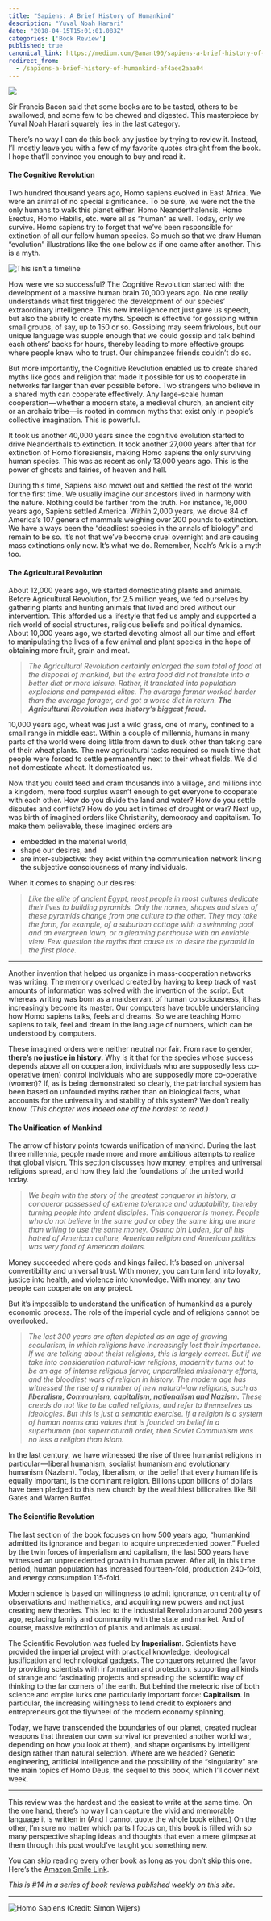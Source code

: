 ```yaml
---
title: "Sapiens: A Brief History of Humankind"
description: "Yuval Noah Harari"
date: "2018-04-15T15:01:01.083Z"
categories: ['Book Review']
published: true
canonical_link: https://medium.com/@anant90/sapiens-a-brief-history-of-humankind-af4aee2aaa04
redirect_from:
  - /sapiens-a-brief-history-of-humankind-af4aee2aaa04
---
```


![](./asset-1.jpeg)

Sir Francis Bacon said that some books are to be tasted, others to be swallowed, and some few to be chewed and digested. This masterpiece by Yuval Noah Harari squarely lies in the last category.

There’s no way I can do this book any justice by trying to review it. Instead, I’ll mostly leave you with a few of my favorite quotes straight from the book. I hope that’ll convince you enough to buy and read it.

#### The Cognitive Revolution

Two hundred thousand years ago, Homo sapiens evolved in East Africa. We were an animal of no special significance. To be sure, we were not the the only humans to walk this planet either. Homo Neanderthalensis, Homo Erectus, Homo Habilis, etc. were all as “human” as well. Today, only we survive. Homo sapiens try to forget that we’ve been responsible for extinction of all our fellow human species. So much so that we draw Human “evolution” illustrations like the one below as if one came after another. This is a myth.

![This isn’t a timeline](./asset-2.jpeg)

How were we so successful? The Cognitive Revolution started with the development of a massive human brain 70,000 years ago. No one really understands what first triggered the development of our species’ extraordinary intelligence. This new intelligence not just gave us speech, but also the ability to create myths. Speech is effective for gossiping within small groups, of say, up to 150 or so. Gossiping may seem frivolous, but our unique language was supple enough that we could gossip and talk behind each others’ backs for hours, thereby leading to more effective groups where people knew who to trust. Our chimpanzee friends couldn’t do so.

But more importantly, the Cognitive Revolution enabled us to create shared myths like gods and religion that made it possible for us to cooperate in networks far larger than ever possible before. Two strangers who believe in a shared myth can cooperate effectively. Any large-scale human cooperation — whether a modern state, a medieval church, an ancient city or an archaic tribe — is rooted in common myths that exist only in people’s collective imagination. This is powerful.

It took us another 40,000 years since the cognitive evolution started to drive Neanderthals to extinction. It took another 27,000 years after that for extinction of Homo floresiensis, making Homo sapiens the only surviving human species. This was as recent as only 13,000 years ago. This is the power of ghosts and fairies, of heaven and hell.

During this time, Sapiens also moved out and settled the rest of the world for the first time. We usually imagine our ancestors lived in harmony with the nature. Nothing could be farther from the truth. For instance, 16,000 years ago, Sapiens settled America. Within 2,000 years, we drove 84 of America’s 107 genera of mammals weighing over 200 pounds to extinction. We have always been the “deadliest species in the annals of biology” and remain to be so. It’s not that we’ve become cruel overnight and are causing mass extinctions only now. It’s what we do. Remember, Noah’s Ark is a myth too.

#### The Agricultural Revolution

About 12,000 years ago, we started domesticating plants and animals. Before Agricultural Revolution, for 2.5 million years, we fed ourselves by gathering plants and hunting animals that lived and bred without our intervention. This afforded us a lifestyle that fed us amply and supported a rich world of social structures, religious beliefs and political dynamics. About 10,000 years ago, we started devoting almost all our time and effort to manipulating the lives of a few animal and plant species in the hope of obtaining more fruit, grain and meat.

> _The Agricultural Revolution certainly enlarged the sum total of food at the disposal of mankind, but the extra food did not translate into a better diet or more leisure. Rather, it translated into population explosions and pampered elites. The average farmer worked harder than the average forager, and got a worse diet in return._ **_The Agricultural Revolution was history’s biggest fraud._**

10,000 years ago, wheat was just a wild grass, one of many, confined to a small range in middle east. Within a couple of millennia, humans in many parts of the world were doing little from dawn to dusk other than taking care of their wheat plants. The new agricultural tasks required so much time that people were forced to settle permanently next to their wheat fields. We did not domesticate wheat. It domesticated us.

Now that you could feed and cram thousands into a village, and millions into a kingdom, mere food surplus wasn’t enough to get everyone to cooperate with each other. How do you divide the land and water? How do you settle disputes and conflicts? How do you act in times of drought or war? Next up, was birth of imagined orders like Christianity, democracy and capitalism. To make them believable, these imagined orders are

-   embedded in the material world,
-   shape our desires, and
-   are inter-subjective: they exist within the communication network linking the subjective consciousness of many individuals.

When it comes to shaping our desires:

> _Like the elite of ancient Egypt, most people in most cultures dedicate their lives to building pyramids. Only the names, shapes and sizes of these pyramids change from one culture to the other. They may take the form, for example, of a suburban cottage with a swimming pool and an evergreen lawn, or a gleaming penthouse with an enviable view. Few question the myths that cause us to desire the pyramid in the first place._

---

Another invention that helped us organize in mass-cooperation networks was writing. The memory overload created by having to keep track of vast amounts of information was solved with the invention of the script. But whereas writing was born as a maidservant of human consciousness, it has increasingly become its master. Our computers have trouble understanding how Homo sapiens talks, feels and dreams. So we are teaching Homo sapiens to talk, feel and dream in the language of numbers, which can be understood by computers.

These imagined orders were neither neutral nor fair. From race to gender, **there’s no justice in history.** Why is it that for the species whose success depends above all on cooperation, individuals who are supposedly less co-operative (men) control individuals who are supposedly more co-operative (women)? If, as is being demonstrated so clearly, the patriarchal system has been based on unfounded myths rather than on biological facts, what accounts for the universality and stability of this system? We don’t really know. _(This chapter was indeed one of the hardest to read.)_

#### The Unification of Mankind

The arrow of history points towards unification of mankind. During the last three millennia, people made more and more ambitious attempts to realize that global vision. This section discusses how money, empires and universal religions spread, and how they laid the foundations of the united world today.

> _We begin with the story of the greatest conqueror in history, a conqueror possessed of extreme tolerance and adaptability, thereby turning people into ardent disciples. This conqueror is money. People who do not believe in the same god or obey the same king are more than willing to use the same money. Osama bin Laden, for all his hatred of American culture, American religion and American politics was very fond of American dollars._

Money succeeded where gods and kings failed. It’s based on universal convertibility and universal trust. With money, you can turn land into loyalty, justice into health, and violence into knowledge. With money, any two people can cooperate on any project.

But it’s impossible to understand the unification of humankind as a purely economic process. The role of the imperial cycle and of religions cannot be overlooked.

> _The last 300 years are often depicted as an age of growing secularism, in which religions have increasingly lost their importance. If we are talking about theist religions, this is largely correct. But if we take into consideration natural-law religions, modernity turns out to be an age of intense religious fervor, unparalleled missionary efforts, and the bloodiest wars of religion in history. The modern age has witnessed the rise of a number of new natural-law religions, such as_ **_liberalism, Communism, capitalism, nationalism and Nazism._** _These creeds do not like to be called religions, and refer to themselves as ideologies. But this is just a semantic exercise. If a religion is a system of human norms and values that is founded on belief in a superhuman (not supernatural) order, then Soviet Communism was no less a religion than Islam._

In the last century, we have witnessed the rise of three humanist religions in particular — liberal humanism, socialist humanism and evolutionary humanism (Nazism). Today, liberalism, or the belief that every human life is equally important, is the dominant religion. Billions upon billions of dollars have been pledged to this new church by the wealthiest billionaires like Bill Gates and Warren Buffet.

#### The Scientific Revolution

The last section of the book focuses on how 500 years ago, “humankind admitted its ignorance and began to acquire unprecedented power.” Fueled by the twin forces of imperialism and capitalism, the last 500 years have witnessed an unprecedented growth in human power. After all, in this time period, human population has increased fourteen-fold, production 240-fold, and energy consumption 115-fold.

Modern science is based on willingness to admit ignorance, on centrality of observations and mathematics, and acquiring new powers and not just creating new theories. This led to the Industrial Revolution around 200 years ago, replacing family and community with the state and market. And of course, massive extinction of plants and animals as usual.

The Scientific Revolution was fueled by **Imperialism**. Scientists have provided the imperial project with practical knowledge, ideological justification and technological gadgets. The conquerors returned the favor by providing scientists with information and protection, supporting all kinds of strange and fascinating projects and spreading the scientific way of thinking to the far corners of the earth. But behind the meteoric rise of both science and empire lurks one particularly important force: **Capitalism**. In particular, the increasing willingness to lend credit to explorers and entrepreneurs got the flywheel of the modern economy spinning.

Today, we have transcended the boundaries of our planet, created nuclear weapons that threaten our own survival (or prevented another world war, depending on how you look at them), and shape organisms by intelligent design rather than natural selection. Where are we headed? Genetic engineering, artificial intelligence and the possibility of the “singularity” are the main topics of Homo Deus, the sequel to this book, which I’ll cover next week.

---

This review was the hardest and the easiest to write at the same time. On the one hand, there’s no way I can capture the vivid and memorable language it is written in (And I cannot quote the whole book either.) On the other, I’m sure no matter which parts I focus on, this book is filled with so many perspective shaping ideas and thoughts that even a mere glimpse at them through this post would’ve taught you something new.

You can skip reading every other book as long as you don’t skip this one. Here’s the [Amazon Smile Link](https://smile.amazon.com/Sapiens-Humankind-Yuval-Noah-Harari/dp/0099590085/).

_This is #14 in a series of book reviews published weekly on this site._

---

![Homo Sapiens (Credit: [Simon Wijers](https://unsplash.com/@simonwijers))](./asset-3.png)
